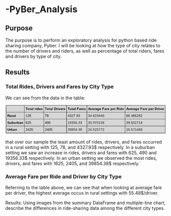 # -PyBer_Analysis
## Purpose
The purpose is to perform an exploratory analysis for python based ride sharing company, Pyber. I will be looking at how the type of city relates to the number of drivers and riders, as well as percentage of total riders, fares and drivers by type of city.
## Results

### Total Rides, Drivers and Fares by City Type

We can see from the data in the table:

<p align="center"

![alttext](https://github.com/sd2wiebe/-PyBer_Analysis/blob/main/Analysis/Pyber_table.png)

</p>

that over our sample the least amount of rides, drivers, and fares occurred in a rural setting with 125, 78, and 4327.93$ respectively. In a suburban setting we saw an increase in rides, drivers and fares with 625, 490 and 19356.33$ respectively. In an urban setting we observed the most rides, drivers, and fares with 1625, 2405, and 39854.38$ respectively.`

### Average Fare per Ride and Driver by City Type

Referring to the table above, we can see that when looking at average fare per driver, the highest average occus in rural settings with 55.48$/driver.  


Results: Using images from the summary DataFrame and multiple-line chart, 
describe the differences in ride-sharing data among the different city types.

